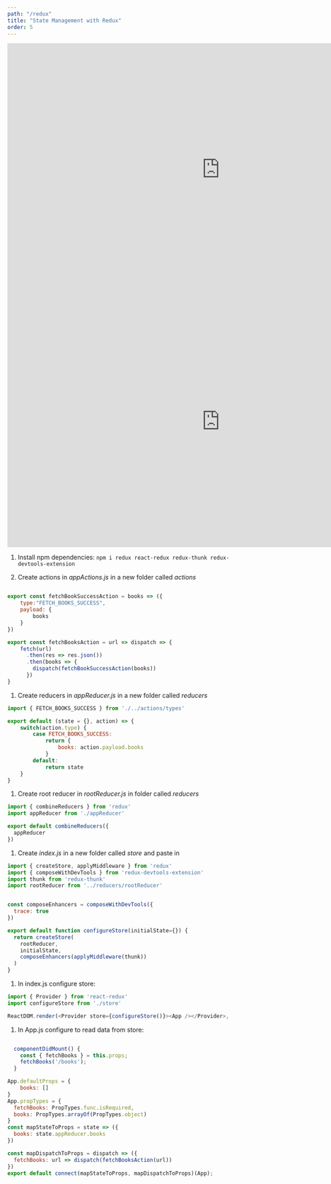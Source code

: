```yaml
---
path: "/redux"
title: "State Management with Redux"
order: 5
---
```

<iframe src="https://docs.google.com/presentation/d/e/2PACX-1vSjeUl84G2aUeST1imCbHrdN_GbIk_hG6ZcUf_8VmhgJGpzPY3FTFTlpRVriiYcCLX2CJc9eEWyzHJ7/embed?start=false&loop=false&delayms=30000" frameborder="0" width="960" height="569" allowfullscreen="true" mozallowfullscreen="true" webkitallowfullscreen="true"></iframe>

<iframe src="https://docs.google.com/presentation/d/e/2PACX-1vSn5zHbzMHIXWr3HMTDPBTR4po7kmvZALsthRaBn7JIDZ8ABV53nYs_-8r3bY4Zo4iLQT3Eurp0-0Ae/embed?start=false&loop=false&delayms=30000" frameborder="0" width="960" height="569" allowfullscreen="true" mozallowfullscreen="true" webkitallowfullscreen="true"></iframe>

1. Install npm dependencies: ```npm i redux react-redux redux-thunk redux-devtools-extension```

1. Create actions in *appActions.js* in a new folder called *actions*

```javascript

export const fetchBookSuccessAction = books => ({
    type:"FETCH_BOOKS_SUCCESS",
    payload: {
        books
    }
})

export const fetchBooksAction = url => dispatch => {
    fetch(url)
      .then(res => res.json())
      .then(books => {
        dispatch(fetchBookSuccessAction(books))
      })
}
```

1. Create reducers in *appReducer.js* in a new folder called *reducers*

```javascript
import { FETCH_BOOKS_SUCCESS } from './../actions/types'

export default (state = {}, action) => {
    switch(action.type) {
        case FETCH_BOOKS_SUCCESS:
            return {
                books: action.payload.books
            }
        default:
            return state
    }
}
```

1. Create root reducer in *rootReducer.js* in folder called *reducers*

```javascript
import { combineReducers } from 'redux'
import appReducer from './appReducer'

export default combineReducers({
  appReducer
})
```

1. Create *index.js* in a new folder called *store* and paste in

```javascript
import { createStore, applyMiddleware } from 'redux'
import { composeWithDevTools } from 'redux-devtools-extension'
import thunk from 'redux-thunk'
import rootReducer from '../reducers/rootReducer'


const composeEnhancers = composeWithDevTools({
  trace: true
})

export default function configureStore(initialState={}) {
  return createStore(
    rootReducer,
    initialState,
    composeEnhancers(applyMiddleware(thunk))
  )
}
```

1. In index.js configure store:

```javascript
import { Provider } from 'react-redux'
import configureStore from './store'

ReactDOM.render(<Provider store={configureStore()}><App /></Provider>, document.getElementById('root'));
```

1. In App.js configure to read data from store:

```javascript

  componentDidMount() {
    const { fetchBooks } = this.props;
    fetchBooks('/books');
  }

App.defaultProps = {
    books: []
}
App.propTypes = {
  fetchBooks: PropTypes.func.isRequired,
  books: PropTypes.arrayOf(PropTypes.object)
}
const mapStateToProps = state => ({
  books: state.appReducer.books
})

const mapDispatchToProps = dispatch => ({
  fetchBooks: url => dispatch(fetchBooksAction(url))
})
export default connect(mapStateToProps, mapDispatchToProps)(App);

```